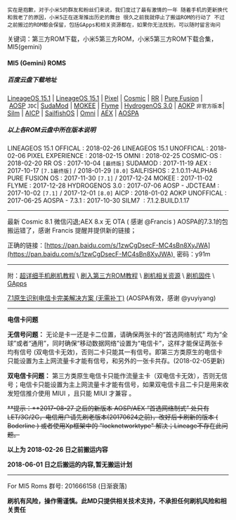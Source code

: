   `实在是抱歉，对于小米5的群友和粉丝们来说，我们度过了最有激情的一年
  随着手机的更新换代和我老了的原因，小米5正在逐渐推出历史的舞台
  很久之前我就停止了搬运ROM的行动了
  不过之前搬过的ROM都会保留，包括GApps和相关资源都在，如果你无法找到，可以随时留言询问`
  
关键词：第三方ROM下载，小米5第三方ROM，小米5第三方ROM下载合集，MI5(gemini)
#### MI5 (Gemini) ROMS
##### 百度云盘下载地址
[LineageOS 15.1](https://pan.baidu.com/s/1o7J9T5S) | [LineageOS 15.1](http://pan.baidu.com/s/1bo7m39d) | [Pixel](https://pan.baidu.com/s/1htWOz5M) | [Cosmic](https://pan.baidu.com/s/1nwJf9kH) | [RR](https://pan.baidu.com/s/1dF3n8cx) | [Pure Fusion](https://pan.baidu.com/s/1jI9YyAa) | [AOSP](http://pan.baidu.com/s/1hrCxiOO) `JDC`| [SudaMod](https://pan.baidu.com/s/1nuTOCwp) | [MOKEE](https://pan.baidu.com/s/1kVQLeJ1) | [Flyme](https://pan.baidu.com/s/1o7LJqPk) | [HydrogenOS 3.0](http://pan.baidu.com/s/1dE3KGi1) | [AOKP](http://pan.baidu.com/s/1kUCvQ7t) `非官方版本`| [Silm](https://pan.baidu.com/s/1dFL6eeH) | [AICP](http://pan.baidu.com/s/1pKPeXCJ) | [SailfishOS](https://pan.baidu.com/s/1sl5A5pb) | [Omni](https://pan.baidu.com/s/1ht1FZBQ) | [AEX](https://pan.baidu.com/s/1gfy3vVl) | [AOSPA](https://pan.baidu.com/s/1sl8rYWl)

##### 以上各ROM云盘中所在版本说明
LINEAGEOS 15.1 OFFICAL : 2018-02-26
LINEAGEOS 15.1 UNOFFICAL : 2018-02-06
PIXEL EXPERIENCE : 2018-02-15
OMNI : 2018-02-25
COSMIC-OS : 2018-02-20
RR OS : 2017-10-04 `[最终版]`
SUDAMOD : 2017-11-19
AEX : 2017-10-17 `[7.1最终版]` / 2018-01-29 `[8.0]`
SAILFISHOS : 2.1.0.11-ALPHA6
PURE FUSION OS : 2017-11-30 `[7.1]` / 2017-12-24
MOKEE : 2017-11-02
FLYME : 2017-12-28
HYDROGENOS 3.0 : 2017-07-06
AOSP - JDCTEAM : 2017-10-02 `[7.1]` / 2017-12-01 `[8.0]`
AICP : 2018-01-02
AOKP UNOFFICAL : 2017-06-25
AOSPA - 7.3.1 : 2017-10-30
SILM7  : 7.1.2.BUILD.1.17

* * *

最新 Cosmic 8.1 微信闪退;AEX 8.x 无 OTA ( 感谢 @Francis ) AOSPA的7.3.1的包搬运错了，感谢 Francis 提醒并提供新的链接；

正确的链接：[https://pan.baidu.com/s/1zwCgDsecF-MC4sBn8XyJWA](https://pan.baidu.com/s/1zwCgDsecF-MC4sBn8XyJWA)  密码：y91m

* * *

附：[超详细手机刷机教程](https://kuoxo.com/%e6%89%8b%e6%9c%ba%e5%88%b7%e6%9c%ba%e6%95%99%e7%a8%8b/) \ [刷入第三方ROM教程](http://www.miui.com/thread-7308186-1-1.html) \ [刷机相关资源](https://x.kuoxo.com) \ [刷机固件](https://pan.baidu.com/s/1jHO4BVg) \ [GApps](https://x.kuoxo.com/t/gapps) 

[7.1原生识别电信卡完美解决方案 (无需补丁)](http://www.miui.com/thread-6617564-1-1.html) (AOSPA有效，感谢 @yuyiyang)

* * *

**电信卡问题** 

**无信号问题：** 无论是卡一还是卡二位置，请确保两张卡的“首选网络制式” 均为“全球”或者“通用”，同时确保“移动数据网络”设置为“电信卡”，这样才能保证两张卡均有信号 (双电信卡无效)，否则二卡只能其一有信号。即第三方类原生的电信卡只能设置为主上网流量卡才能有信号，和另外的一张卡共存。(2018-02-05更新)

**双电信卡问题：** 第三方类原生电信卡只能作流量主卡（双电信卡无效），否则无信号；电信卡只能设置为主上网流量卡才能有信号，如果双电信卡且二卡只是用来收发短信推介使用 MIUI ，且只能 MIUI 才兼容 。

~~**提示：**2017-08-27 之后的新版本 AOSP/AEX “首选网络制式” 处只有LET/3G/2G，电信用户请先刷老版本(20170624之前)，改好后卡刷新的版本 ( Boderline ) 或者使用Xp框架中的 "locknetworktype" 解决；Lineage不存在此问题。~~

**以上为 2018-02-26 日之前搬运内容**

**2018-06-01 日之后搬运的内容,暂无搬运计划**

* * *


For MI5 Roms 群号: 201666158 (日渐衰落)

**刷机有风险，操作需谨慎。此MD只提供相关技术支持，不承担任何刷机风险和相关责任**

